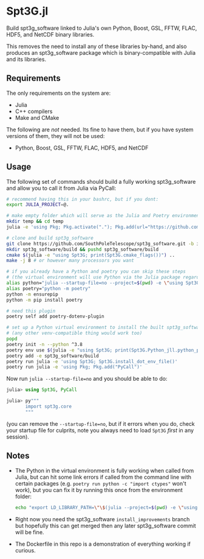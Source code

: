 # Spt3G.jl

Build spt3g_software linked to Julia's own Python, Boost, GSL, FFTW, FLAC, HDF5, and NetCDF binary libraries. 

This removes the need to install any of these libraries by-hand, and also produces an spt3g_software package which is binary-compatible with Julia and its libraries. 

## Requirements

The only requirements on the system are:

* Julia
* C++ compilers
* Make and CMake

The following are _not_ needed. Its fine to have them, but if you have system versions of them, they will not be used:

* Python, Boost, GSL, FFTW, FLAC, HDF5, and NetCDF

## Usage

The following set of commands should build a fully working spt3g_software and allow you to call it from Julia via PyCall:

```bash
# recommend having this in your bashrc, but if you dont:
export JULIA_PROJECT=@.

# make empty folder which will serve as the Julia and Poetry environments
mkdir temp && cd temp
julia -e 'using Pkg; Pkg.activate("."); Pkg.add(url="https://github.com/marius311/Spt3G.jl")'

# clone and build spt3g_software
git clone https://github.com/SouthPoleTelescope/spt3g_software.git -b install_improvements
mkdir spt3g_software/build && pushd spt3g_software/build
cmake $(julia -e "using Spt3G; print(Spt3G.cmake_flags())") ..
make -j 8 # or however many processors you want

# if you already have a Python and poetry you can skip these steps
# (the virtual environment will use Python via the Julia package regardless)
alias python="julia --startup-file=no --project=$(pwd) -e \"using Spt3G; Spt3G.python()\" --"
alias poetry="python -m poetry"
python -m ensurepip
python -m pip install poetry

# need this plugin 
poetry self add poetry-dotenv-plugin

# set up a Python virtual environment to install the built spt3g_software into
# (any other venv-compatible thing would work too)
popd
poetry init -n --python ^3.8
poetry env use $(julia -e "using Spt3G; print(Spt3G.Python_jll.python_path)")
poetry add -e spt3g_software/build
poetry run julia -e 'using Spt3G; Spt3G.install_dot_env_file()'
poetry run julia -e 'using Pkg; Pkg.add("PyCall")'
```

Now run `julia --startup-file=no` and you should be able to do:

```julia
julia> using Spt3G, PyCall

julia> py"""
       import spt3g.core
       """
```

(you can remove the `--startup-file=no`, but if it errors when you do, check your startup file for culprits, note you always need to load `Spt3G` _first_ in any session).


## Notes

* The Python in the virtual environment is fully working when called from Julia, but can hit some link errors if called from the command line with certain packages (e.g. `poetry run python -c "import ctypes"` won't work), but you can fix it by running this once from the environment folder:

  ```bash
  echo "export LD_LIBRARY_PATH=\"\$(julia --project=$(pwd) -e \"using Python_jll; print(Python_jll.LIBPATH[])\"):\$LD_LIBRARY_PATH\"" >> $(poetry env info --path)/bin/activate
  ```

* Right now you need the spt3g_software `install_improvements` branch but hopefully this can get merged then any later spt3g_software commit will be fine.

* The Dockerfile in this repo is a demonstration of everything working if curious. 